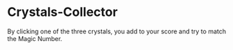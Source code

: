 # Crystals-Collector

By clicking one of the three crystals, you add to your score and try to match the Magic Number. 
